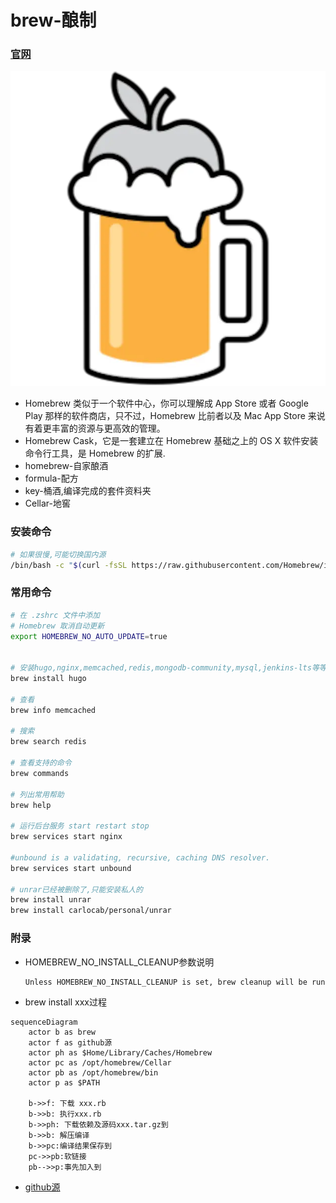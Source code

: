 # brew-酿制
<!-- toc --> 

### [官网](https://brew.sh/)

![brew_logo](../webp/brew/brew_logo.webp  "brew_logo")

* Homebrew 类似于一个软件中心，你可以理解成 App Store 或者 Google Play 那样的软件商店，只不过，Homebrew 比前者以及 Mac App Store 来说有着更丰富的资源与更高效的管理。
* Homebrew Cask，它是一套建立在 Homebrew 基础之上的 OS X 软件安装命令行工具，是 Homebrew 的扩展.
* homebrew-自家酿酒
* formula-配方
* key-桶酒,编译完成的套件资料夹
* Cellar-地窖

### 安装命令

```sh
# 如果很慢,可能切换国内源
/bin/bash -c "$(curl -fsSL https://raw.githubusercontent.com/Homebrew/install/HEAD/install.sh)"
```

### 常用命令

```sh
# 在 .zshrc 文件中添加
# Homebrew 取消自动更新
export HOMEBREW_NO_AUTO_UPDATE=true


# 安装hugo,nginx,memcached,redis,mongodb-community,mysql,jenkins-lts等等
brew install hugo

# 查看
brew info memcached

# 搜索
brew search redis

# 查看支持的命令
brew commands 

# 列出常用帮助
brew help

# 运行后台服务 start restart stop
brew services start nginx

#unbound is a validating, recursive, caching DNS resolver.
brew services start unbound

# unrar已经被删除了,只能安装私人的
brew install unrar
brew install carlocab/personal/unrar
```

### 附录

* HOMEBREW_NO_INSTALL_CLEANUP参数说明

    ```sh
    Unless HOMEBREW_NO_INSTALL_CLEANUP is set, brew cleanup will be run for the installed formulae or, every 30 days, for all formulae
    ```

* brew install xxx过程

```mermaid
sequenceDiagram
    actor b as brew
    actor f as github源
    actor ph as $Home/Library/Caches/Homebrew
    actor pc as /opt/homebrew/Cellar
    actor pb as /opt/homebrew/bin
    actor p as $PATH

    b->>f: 下载 xxx.rb
    b->>b: 执行xxx.rb
    b->>ph: 下载依赖及源码xxx.tar.gz到
    b->>b: 解压编译
    b->>pc:编译结果保存到
    pc->>pb:软链接
    pb-->>p:事先加入到

```

* [github源](https://github.com/Homebrew/homebrew-core/tree/master/Formula)

